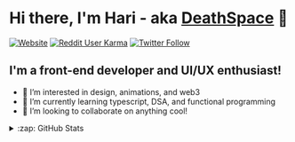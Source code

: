 # Hi there, I'm Hari - aka [DeathSpace](https://deathspacedesign.com/) 👋 

[![Website](https://img.shields.io/website?color=5F2EEA&label=deathspacedesign.com&style=for-the-badge&url=https%3A%2F%2Fdeathspacedesign.com)](https://deathspacedesign.com/)
[![Reddit User Karma](https://img.shields.io/reddit/user-karma/combined/deathspace_design?color=5F2EEA&label=reddit%20u/deathspace_design&logo=reddit&style=for-the-badge)](https://www.reddit.com/user/deathspace_design)
[![Twitter Follow](https://img.shields.io/twitter/follow/deathspace_?color=5F2EEA&logo=twitter&style=for-the-badge)](https://twitter.com/deathspace_)


## I'm a front-end developer and UI/UX enthusiast!
- 👀 I’m interested in design, animations, and web3
- 🌱 I’m currently learning typescript, DSA, and functional programming
- 👯 I’m looking to collaborate on anything cool!

<details>
  <summary>:zap: GitHub Stats</summary>

  <img align="left" alt="Hari's GitHub Stats" src="https://github-readme-stats.vercel.app/api?username=hari8697&hide=contribs&count_private=true&show_icons=true&hide_border=false&theme=midnight-purple&title_color=5F2EEA&icon_color=5F2EEA&border_color=5F2EEA&bg_color=0E0C10" />

</details>

<!---
hari8697/hari8697 is a ✨ special ✨ repository because its `README.md` (this file) appears on your GitHub profile.
You can click the Preview link to take a look at your changes.
--->
